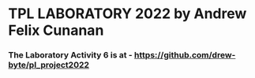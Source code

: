 # TPL LABORATORY 2022 by Andrew Felix Cunanan
### The Laboratory Activity 6 is at - https://github.com/drew-byte/pl_project2022
